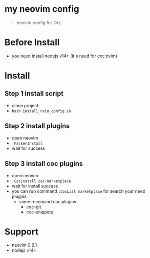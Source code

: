 # my neovim config
> neovim config for Orz  

# Before Install
- you need install nodejs v14+ (it's need for coc.nvim)

# Install
## Step 1 install script
- clone project
- `bash install_nvim_config.sh`
## Step 2 install plugins
- open neovim
- `:PackerInstall`
- wait for success
## Step 3 install coc plugins
- open neovim
- `:CocInstall coc-marketplace`
- wait for install success
- you can run command `:CocList marketplace` for search your need plugins
    - some recomand coc plugins:
        - coc-git
        - coc-snippets


# Support
- neovim 0.9.1
- nodejs v14+
